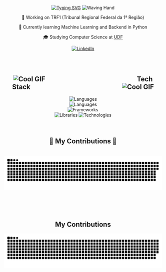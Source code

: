 <div align="center">

[![Typing SVG](https://readme-typing-svg.demolab.com?font=Fira+Code&size=25&duration=3000&pause=7000&color=6CC644&background=0320A900&center=true&vCenter=true&width=420&height=35&lines=Hi+there%2C+I'm+Miguel+Bastos)](https://git.io/typing-svg) <img src="https://raw.githubusercontent.com/Tarikul-Islam-Anik/Animated-Fluent-Emojis/master/Emojis/Hand%20gestures/Waving%20Hand.png" alt="Waving Hand" width="25" height="25" />

</div>

<div align="center">
    
🔭 Working on TRF1 (Tribunal Regional Federal da 1ª Região)
    
🌱 Currently learning Machine Learning and Backend in Python

🎓 Studying Computer Science at <a href="https://www.udf.edu.br/">UDF</a>

[![LinkedIn](https://img.shields.io/badge/LinkedIn-%230077B5.svg?logo=linkedin&logoColor=white)](https://linkedin.com/in/miguel--bastos)

</div>

<br>
<br>

## <div align="center"><img src="https://github.com/Anmol-Baranwal/Cool-GIFs-For-GitHub/assets/74038190/0b335028-1d3d-4ee5-b5b3-a373d499be7e" width="55" alt="Cool GIF">&nbsp;&nbsp;&nbsp;&nbsp;&nbsp;&nbsp;&nbsp;&nbsp;&nbsp;&nbsp;&nbsp;&nbsp;&nbsp;&nbsp;&nbsp;&nbsp;&nbsp;&nbsp;&nbsp;&nbsp;&nbsp;&nbsp;&nbsp;&nbsp;&nbsp;&nbsp;&nbsp;&nbsp;&nbsp;&nbsp;&nbsp;&nbsp;&nbsp;&nbsp;&nbsp;&nbsp;&nbsp;&nbsp;&nbsp;&nbsp;&nbsp;&nbsp;&nbsp;&nbsp;&nbsp;&nbsp;&nbsp;&nbsp;&nbsp;&nbsp;&nbsp;&nbsp;&nbsp;&nbsp;&nbsp;&nbsp;&nbsp;&nbsp;&nbsp;Tech Stack&nbsp;&nbsp;&nbsp;&nbsp;&nbsp;&nbsp;&nbsp;&nbsp;&nbsp;&nbsp;&nbsp;&nbsp;&nbsp;&nbsp;&nbsp;&nbsp;&nbsp;&nbsp;&nbsp;&nbsp;&nbsp;&nbsp;&nbsp;&nbsp;&nbsp;&nbsp;&nbsp;&nbsp;&nbsp;&nbsp;&nbsp;&nbsp;&nbsp;&nbsp;&nbsp;&nbsp;&nbsp;&nbsp;&nbsp;&nbsp;&nbsp;&nbsp;&nbsp;&nbsp;&nbsp;&nbsp;&nbsp;&nbsp;&nbsp;&nbsp;&nbsp;&nbsp;&nbsp;&nbsp;&nbsp;&nbsp;&nbsp;&nbsp;&nbsp;<img src="https://github.com/Anmol-Baranwal/Cool-GIFs-For-GitHub/assets/74038190/0b335028-1d3d-4ee5-b5b3-a373d499be7e" width="55" alt="Cool GIF"></div>

<div align="center">
    <img src="https://skillicons.dev/icons?i=py" alt="Languages"><br>
    <img src="https://skillicons.dev/icons?i=js,postgres,cpp" alt="Languages"><br>
    <img src="https://skillicons.dev/icons?i=django,flask,fastapi,nextjs,react" alt="Frameworks"><br>
    <img src="https://skillicons.dev/icons?i=bootstrap,tensorflow,selenium,threejs" alt="Libraries">
    <img src="https://skillicons.dev/icons?i=git,docker,figma,gitlab" alt="Technologies">
</div>

<br>
<br>


<!--
## Stats
<p align="left"> 
    <a href="https://github.com/ryo-ma/github-profile-trophy">
        <img src="https://github-profile-trophy.vercel.app/?username=miguel-mb-cell&theme=radical" alt="miguel-mb-cell" />
    </a> 
</p>
<br>
<p align="left">
    <img align="center"  height="150em" src="https://github-readme-stats.vercel.app/api?username=miguel-mb-cell&show_icons=true&include_all_commits=true&count_private=true&theme=neon" />
    <img align="center"  height="150em" src="https://github-readme-stats-eight-theta.vercel.app/api/top-langs/?username=miguel-mb-cell&theme=neon&layout=compact"/>
</p>
-->

<div align="center">
  <h2>🐍 My Contributions 🐍</h2>
  <br>
  <img alt="snake eating my contributions" src="https://raw.githubusercontent.com/miguel-mb-cell/miguel-mb-cell/output/github-contribution-grid-snake.svg" />
  
  <br/><br/><br/>
</div>

## <div align="center">My Contributions</div>
<picture>
  <source media="(prefers-color-scheme: dark)" srcset="https://raw.githubusercontent.com/platane/platane/output/github-contribution-grid-snake-dark.svg">
  <source media="(prefers-color-scheme: light)" srcset="https://raw.githubusercontent.com/platane/platane/output/github-contribution-grid-snake.svg">
  <img alt="github contribution grid snake animation" src="https://raw.githubusercontent.com/platane/platane/output/github-contribution-grid-snake.svg">
</picture>
